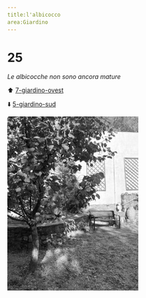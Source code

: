 ```yaml
---
title:l'albicocco
area:Giardino
---
```

# 25
_Le albicocche non sono ancora mature_

⬆️ [7-giardino-ovest](7-giardino-ovest.md)

⬇️ [5-giardino-sud](5-giardino-sud.md)

![foto_16](_assets/preview/foto_16.jpg)